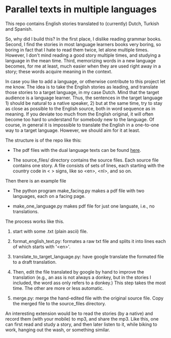 # Parallel texts in multiple languages


This repo contains English stories translated to (currently) Dutch, Turkish and Spanish.  

So, why did I build this? In the first place, I dislike reading
grammar books. Second, I find the stories in most language learners
books very boring, so boring in fact that I hate to read them twice,
let alone multiple times. However, I don't mind reading a good story
multiple times, and studying a language in the mean time. Third,
memorizing words in a new language becomes, for me at least, much
easier when they are used right away in a story; these words acquire
meaning in the context.


In case you like to add a language, or otherwise contribute to this
project let me know. The idea is to take the English stories as
leading, and translate those stories to a target language, in my case
Dutch. Mind that the target audience is a language learner. Thus, the
sentences in the target language 1) should be natural to a native
speaker, 2) but at the same time, try to stay as close as possible to
the English source, both in word sequence as in meaning. If you
deviate too much from the English original, it will often become too
hard to understand for somebody new to the language. Of course, in
general it is impossible to translate the English in a one-to-one way
to a target language. However, we should aim for it at least.


The structure is of the repo like this:

- The pdf files with the dual language texts can be found [here](https://github.com/ndvanforeest/parallel-translations/tree/master/pdf_files).

- The source_files/ directory contains the source files. Each source file contains one story. A file consists of sets of lines, each starting with the country code in &lt; &gt; signs, like so &lt;en&gt;, &lt;nl&gt;, and so on.



Then there is an example file 

- The python program make_facing.py makes a pdf file with two languages, each on a facing page.

- make_one_language.py makes pdf file for just one languate, i.e., no translations.

The process works like this.

1. start with some .txt (plain ascii) file.

2. format_english_text.py: formates a raw txt file and splits it into lines each of which starts with '&lt;en&gt;'.

2. translate_to_target_language.py: have google translate the formated file to a draft translation. 

3. Then, edit the file translated by google by hand to improve the translation (e.g., an ass is not always a donkey, but in the stories I included, the word ass only refers to a donkey.) This step takes the most time. The other are more or less automatic.

4. merge.py: merge the hand-edited file with the original source file. Copy the merged file to the source_files directory.


An interesting extension would be to read the stories (by a native) and record them (with your mobile) to  mp3, and share the mp3. Like this, one can first read and study a story, and then later listen to it, while biking to work,  hanging out the wash, or something similar.


